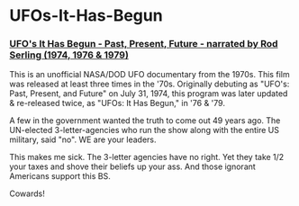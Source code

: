# UFOs-It-Has-Begun

<h3><a href="https://youtu.be/6CJdUA8LQg0">UFO's It Has Begun - Past, Present, Future - narrated by Rod Serling (1974, 1976 & 1979)</a></h3>

<p>This is an unofficial NASA/DOD UFO documentary from the 1970s. This film was released at least three 
times in the '70s. Originally debuting as "UFO's: Past, Present, and Future" on July 31, 1974, this 
program was later updated & re-released twice, as "UFOs: It Has Begun," in '76 & '79.</p>
<p>A few in the government wanted the truth to come out 49 years ago.  The UN-elected 3-letter-agencies
who run the show along with the entire US military, said "no". WE are your leaders.</p>
<p>This makes me sick. The 3-letter agencies have no right. Yet they take 1/2 your taxes
and shove their beliefs up your ass. And those ignorant Americans support this BS.</p>
<p>Cowards!</p>
